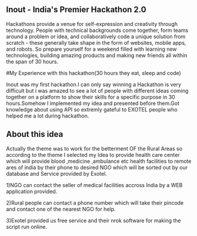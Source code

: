 ## Inout - India's Premier Hackathon 2.0 

Hackathons provide a venue for self-expression and creativity through technology. People with technical backgrounds come together, form teams around a problem or idea, and collaboratively code a unique solution from scratch - these generally take shape in the form of websites, mobile apps, and robots. So prepare yourself for a weekend filled with learning new technologies, building amazing products and making new friends all within the span of 30 hours.

#My Experience with this hackathon(30 hours they eat, sleep and code)

Inout was my first hackathon.I can only say winning a Hackathon is very difficult but i was amazed to see a lot of people with different ideas coming together on a platform to show their skills for a specific purpose in 30 hours.Somehow I implemented my idea
and presented before them.Got knowledge about using API so extremly gateful to EXOTEL people who helped me a lot during hackathon.

## About this idea

Actually the theme was to work for the betterment OF the Rural Areas so according to the theme I selected my Idea to provide health care center which
will provide blood ,medicine ,ambulance etc health facilities to remote ares of india by their phone to desired NGO which will be sorted 
out by our database and Service provided by Exotel.

1)NGO can contact the seller of medical facilities accross India by a WEB application provided.

2)Rural people can contact a phone number which will take their pincode and contact one of the nearest NGO for help.

3)Exotel provided us free service and their nrok software for making the script run online.




